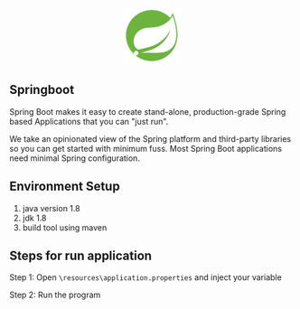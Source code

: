 <p align="center"><a href="https://spring.io/projects/spring-boot" target="_blank"><img src="https://raw.githubusercontent.com/github/explore/80688e429a7d4ef2fca1e82350fe8e3517d3494d/topics/spring-boot/spring-boot.png" width="100"></a></p>


## Springboot

Spring Boot makes it easy to create stand-alone, production-grade Spring based Applications that you can "just run".

We take an opinionated view of the Spring platform and third-party libraries so you can get started with minimum fuss. Most Spring Boot applications need minimal Spring configuration.

## Environment Setup

1. java version 1.8
2. jdk 1.8
3. build tool using maven

## Steps for run application

Step 1: Open `\resources\application.properties` and inject your variable

Step 2: Run the program


